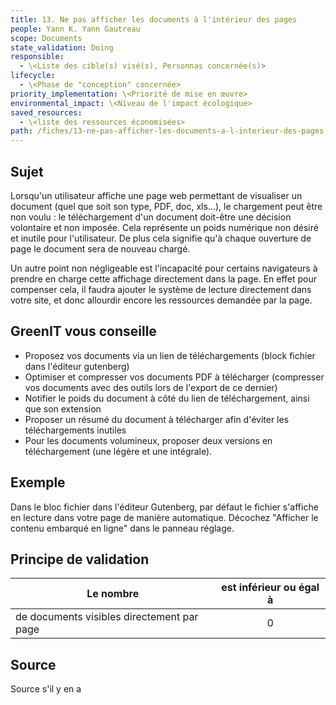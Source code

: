 ```yaml
---
title: 13. Ne pas afficher les documents à l'intérieur des pages
people: Yann K. Yann Gautreau
scope: Documents
state_validation: Doing
responsible:
  - \<Liste des cible(s) visé(s), Personnas concernée(s)>
lifecycle:
  - \<Phase de "conception" concernée>
priority_implementation: \<Priorité de mise en œuvre>
environmental_impact: \<Niveau de l'impact écologique>
saved_resources:
  - \<liste des ressources économisées>
path: /fiches/13-ne-pas-afficher-les-documents-a-l-interieur-des-pages
---
```


## Sujet
Lorsqu'un utilisateur affiche une page web permettant de visualiser un document (quel que soit son type, PDF, doc, xls...), le chargement peut être non voulu : le téléchargement d'un document doit-être une décision volontaire et non imposée.
Cela représente un poids numérique non désiré et inutile pour l'utilisateur.  De plus cela signifie qu'à chaque ouverture de page le document sera de nouveau chargé.

Un autre point non négligeable est l'incapacité pour certains navigateurs à prendre en charge cette affichage directement dans la page. En effet pour compenser cela, il faudra ajouter le système de lecture directement dans votre site, et donc allourdir encore les ressources demandée par la page.


## GreenIT vous conseille

- Proposez vos documents via un lien de téléchargements (block fichier dans l'éditeur gutenberg)
- Optimiser et compresser vos documents PDF à télécharger (compresser vos documents avec des outils lors de l'export de ce dernier)
- Notifier le poids du document à côté du lien de téléchargement, ainsi que son extension
- Proposer un résumé du document à télécharger afin d'éviter les téléchargements inutiles
- Pour les documents volumineux, proposer deux versions en téléchargement (une légère et une intégrale).

## Exemple

Dans le bloc fichier dans l'éditeur Gutenberg, par défaut le fichier s'affiche en lecture dans votre page de manière automatique. Décochez "Afficher le contenu embarqué en ligne" dans le panneau réglage.

## Principe de validation

| Le nombre | est inférieur ou égal à |
| ------------- | :---------------------: |
| de documents visibles directement par page        |            0            |

## Source

Source s'il y en a
